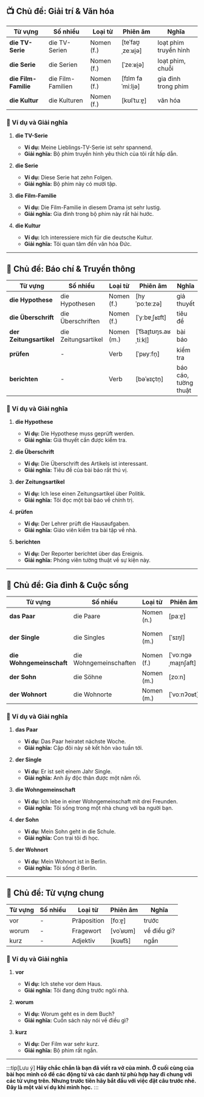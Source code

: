 ## **📺 Chủ đề: Giải trí & Văn hóa**

| **Từ vựng**      | **Số nhiều**      | **Loại từ** | **Phiên âm**      | **Nghĩa**             |
| ---------------- | ----------------- | ----------- | ----------------- | --------------------- |
| **die TV-Serie**     | die TV-Serien     | Nomen (f.)  | [teˈfaʊ̯ˌzeːʁi̯ə] | loạt phim truyền hình |
| **die Serie**        | die Serien        | Nomen (f.)  | [ˈzeːʁi̯ə]        | loạt phim, chuỗi      |
| **die Film-Familie** | die Film-Familien | Nomen (f.)  | [fɪlm faˈmiːli̯ə] | gia đình trong phim   |
| **die Kultur**       | die Kulturen      | Nomen (f.)  | [kʊlˈtuːɐ̯]       | văn hóa               |

### **📌 Ví dụ và Giải nghĩa**

1. **die TV-Serie**
    
    - **Ví dụ:** Meine Lieblings-TV-Serie ist sehr spannend.
    - **Giải nghĩa:** Bộ phim truyền hình yêu thích của tôi rất hấp dẫn.
2. **die Serie**
    
    - **Ví dụ:** Diese Serie hat zehn Folgen.
    - **Giải nghĩa:** Bộ phim này có mười tập.
3. **die Film-Familie**
    
    - **Ví dụ:** Die Film-Familie in diesem Drama ist sehr lustig.
    - **Giải nghĩa:** Gia đình trong bộ phim này rất hài hước.
4. **die Kultur**
    
    - **Ví dụ:** Ich interessiere mich für die deutsche Kultur.
    - **Giải nghĩa:** Tôi quan tâm đến văn hóa Đức.

---

## **📜 Chủ đề: Báo chí & Truyền thông**

| **Từ vựng**         | **Số nhiều**        | **Loại từ** | **Phiên âm**            | **Nghĩa**            |
| ------------------- | ------------------- | ----------- | ----------------------- | -------------------- |
| **die Hypothese**       | die Hypothesen      | Nomen (f.)  | [hyˈpoːteːzə]           | giả thuyết           |
| **die Überschrift**     | die Überschriften   | Nomen (f.)  | [ˈyːbɐˌʃʁɪft]           | tiêu đề              |
| **der Zeitungsartikel** | die Zeitungsartikel | Nomen (m.)  | [ˈt͡saɪ̯tʊŋs.aʁˌtiːkl̩] | bài báo              |
| **prüfen**              | -                   | Verb        | [ˈpʁyːfn̩]              | kiểm tra             |
| **berichten**           | -                   | Verb        | [bəˈʁɪçtn̩]             | báo cáo, tường thuật |

### **📌 Ví dụ và Giải nghĩa**

1. **die Hypothese**
    
    - **Ví dụ:** Die Hypothese muss geprüft werden.
    - **Giải nghĩa:** Giả thuyết cần được kiểm tra.
2. **die Überschrift**
    
    - **Ví dụ:** Die Überschrift des Artikels ist interessant.
    - **Giải nghĩa:** Tiêu đề của bài báo rất thú vị.
3. **der Zeitungsartikel**
    
    - **Ví dụ:** Ich lese einen Zeitungsartikel über Politik.
    - **Giải nghĩa:** Tôi đọc một bài báo về chính trị.
4. **prüfen**
    
    - **Ví dụ:** Der Lehrer prüft die Hausaufgaben.
    - **Giải nghĩa:** Giáo viên kiểm tra bài tập về nhà.
5. **berichten**
    
    - **Ví dụ:** Der Reporter berichtet über das Ereignis.
    - **Giải nghĩa:** Phóng viên tường thuật về sự kiện này.

---

## **🏡 Chủ đề: Gia đình & Cuộc sống**

| **Từ vựng**          | **Số nhiều**           | **Loại từ** | **Phiên âm**        | **Nghĩa**      |
| -------------------- | ---------------------- | ----------- | ------------------- | -------------- |
| **das Paar**             | die Paare              | Nomen (n.)  | [paːɐ̯]             | cặp đôi        |
| **der Single**           | die Singles            | Nomen (m.)  | [ˈsɪŋl]             | người độc thân |
| **die Wohngemeinschaft** | die Wohngemeinschaften | Nomen (f.)  | [ˈvoːnɡəˌmaɪ̯nʃaft] | nhà ở chung    |
| **der Sohn**             | die Söhne              | Nomen (m.)  | [zoːn]              | con trai       |
| **der Wohnort**          | die Wohnorte           | Nomen (m.)  | [ˈvoːnʔoʁt]         | nơi cư trú     |

### **📌 Ví dụ và Giải nghĩa**

1. **das Paar**
    
    - **Ví dụ:** Das Paar heiratet nächste Woche.
    - **Giải nghĩa:** Cặp đôi này sẽ kết hôn vào tuần tới.
2. **der Single**
    
    - **Ví dụ:** Er ist seit einem Jahr Single.
    - **Giải nghĩa:** Anh ấy độc thân được một năm rồi.
3. **die Wohngemeinschaft**
    
    - **Ví dụ:** Ich lebe in einer Wohngemeinschaft mit drei Freunden.
    - **Giải nghĩa:** Tôi sống trong một nhà chung với ba người bạn.
4. **der Sohn**
    
    - **Ví dụ:** Mein Sohn geht in die Schule.
    - **Giải nghĩa:** Con trai tôi đi học.
5. **der Wohnort**
    
    - **Ví dụ:** Mein Wohnort ist in Berlin.
    - **Giải nghĩa:** Tôi sống ở Berlin.

---

## **🔀 Chủ đề: Từ vựng chung**

|**Từ vựng**|**Số nhiều**|**Loại từ**|**Phiên âm**|**Nghĩa**|
|---|---|---|---|---|
|vor|-|Präposition|[foːɐ̯]|trước|
|worum|-|Fragewort|[voˈʁʊm]|về điều gì?|
|kurz|-|Adjektiv|[kʊʁt͡s]|ngắn|

### **📌 Ví dụ và Giải nghĩa**

1. **vor**
    
    - **Ví dụ:** Ich stehe vor dem Haus.
    - **Giải nghĩa:** Tôi đang đứng trước ngôi nhà.
2. **worum**
    
    - **Ví dụ:** Worum geht es in dem Buch?
    - **Giải nghĩa:** Cuốn sách này nói về điều gì?
3. **kurz**
    
    - **Ví dụ:** Der Film war sehr kurz.
    - **Giải nghĩa:** Bộ phim rất ngắn.


---
:::tip[Lưu ý]
**Hãy chắc chắn là bạn đã viết ra vở của mình. Ở cuối cùng của bài học mình có để các động từ và các danh từ phù hợp hay đi chung với các từ vựng trên. Nhưng trước tiên hãy bắt đầu với việc đặt câu trước nhé. Đây là một vài ví dụ khi mình học.**
:::